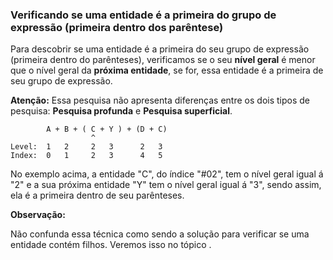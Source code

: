 ### Verificando se uma entidade é a primeira do grupo de expressão (primeira dentro dos parêntese) <header-set anchor-name="search-check-is-first-at-group-expression" />

Para descobrir se uma entidade é a primeira do seu grupo de expressão (primeira dentro do parênteses), verificamos se o seu **nível geral** é menor que o nível geral da **próxima entidade**, se for, essa entidade é a primeira de seu grupo de expressão.

**Atenção:** Essa pesquisa não apresenta diferenças entre os dois tipos de pesquisa: **Pesquisa profunda** e **Pesquisa superficial**.

```
        A + B + ( C + Y ) + (D + C)
                  ^
Level:  1   2     2   3      2   3
Index:  0   1     2   3      4   5
```

No exemplo acima, a entidade "C", do índice "#02", tem o nível geral igual á "2" e a sua próxima entidade "Y" tem o nível geral igual á "3", sendo assim, ela é a primeira dentro de seu parênteses.

**Observação:**

Não confunda essa técnica como sendo a solução para verificar se uma entidade contém filhos. Veremos isso no tópico <anchor-get name="search-find-descendants" />.